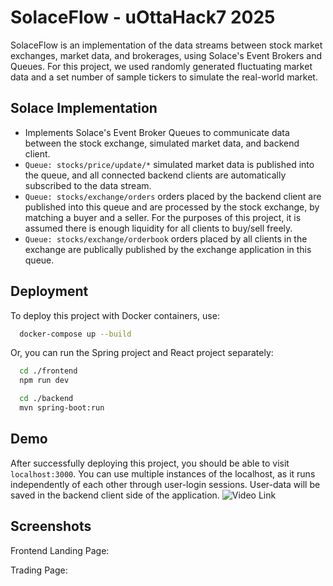 
# SolaceFlow - uOttaHack7 2025

SolaceFlow is an implementation of the data streams between stock market exchanges, market data, and brokerages, using Solace's Event Brokers and Queues. For this project, we used randomly generated fluctuating market data and a set number of sample tickers to simulate the real-world market. 
## Solace Implementation

- Implements Solace's Event Broker Queues to communicate data between the stock exchange, simulated market data, and backend client.
- ```Queue: stocks/price/update/*``` simulated market data is published into the queue, and all connected backend clients are automatically subscribed to the data stream.
- ```Queue: stocks/exchange/orders``` orders placed by the backend client are published into this queue and are processed by the stock exchange, by matching a buyer and a seller. For the purposes of this project, it is assumed there is enough liquidity for all clients to buy/sell freely.
- ```Queue: stocks/exchange/orderbook``` orders placed by all clients in the exchange are publically published by the exchange application in this queue.

## Deployment

To deploy this project with Docker containers, use:

```bash
  docker-compose up --build
```

Or, you can run the Spring project and React project separately:

```bash
  cd ./frontend
  npm run dev

  cd ./backend
  mvn spring-boot:run
```
## Demo

After successfully deploying this project, you should be able to visit ```localhost:3000```. You can use multiple instances of the localhost, as it runs independently of each other through user-login sessions. User-data will be saved in the backend client side of the application. ![Video Link](https://www.youtube.com/watch?v=-MLvedE2G5M)

## Screenshots

Frontend Landing Page:


Trading Page:



